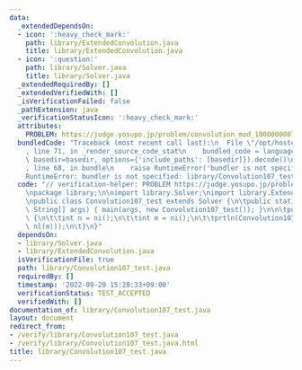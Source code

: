 ```yaml
---
data:
  _extendedDependsOn:
  - icon: ':heavy_check_mark:'
    path: library/ExtendedConvolution.java
    title: library/ExtendedConvolution.java
  - icon: ':question:'
    path: library/Solver.java
    title: library/Solver.java
  _extendedRequiredBy: []
  _extendedVerifiedWith: []
  _isVerificationFailed: false
  _pathExtension: java
  _verificationStatusIcon: ':heavy_check_mark:'
  attributes:
    PROBLEM: https://judge.yosupo.jp/problem/convolution_mod_1000000007
  bundledCode: "Traceback (most recent call last):\n  File \"/opt/hostedtoolcache/Python/3.10.6/x64/lib/python3.10/site-packages/onlinejudge_verify/documentation/build.py\"\
    , line 71, in _render_source_code_stat\n    bundled_code = language.bundle(stat.path,\
    \ basedir=basedir, options={'include_paths': [basedir]}).decode()\n  File \"/opt/hostedtoolcache/Python/3.10.6/x64/lib/python3.10/site-packages/onlinejudge_verify/languages/user_defined.py\"\
    , line 68, in bundle\n    raise RuntimeError('bundler is not specified: {}'.format(str(path)))\n\
    RuntimeError: bundler is not specified: library/Convolution107_test.java\n"
  code: "// verification-helper: PROBLEM https://judge.yosupo.jp/problem/convolution_mod_1000000007\n\
    \npackage library;\n\nimport library.Solver;\nimport library.ExtendedConvolution;\n\
    \npublic class Convolution107_test extends Solver {\n\tpublic static void main(final\
    \ String[] args) { main(args, new Convolution107_test()); }\n\n\tpublic void solve()\
    \ {\n\t\tint n = ni();\n\t\tint m = ni();\n\t\tprtln(Convolution107.cnv.cnv(nl(n),\
    \ nl(m)));\n\t}\n}"
  dependsOn:
  - library/Solver.java
  - library/ExtendedConvolution.java
  isVerificationFile: true
  path: library/Convolution107_test.java
  requiredBy: []
  timestamp: '2022-09-20 15:28:33+09:00'
  verificationStatus: TEST_ACCEPTED
  verifiedWith: []
documentation_of: library/Convolution107_test.java
layout: document
redirect_from:
- /verify/library/Convolution107_test.java
- /verify/library/Convolution107_test.java.html
title: library/Convolution107_test.java
---
```

